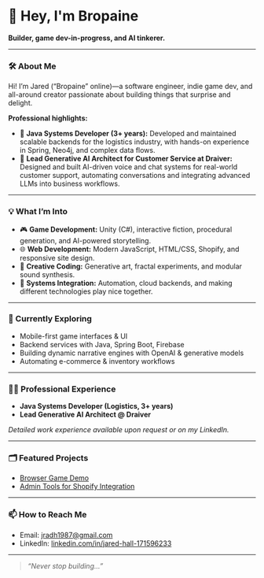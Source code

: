 # 👋 Hey, I'm Bropaine

**Builder, game dev-in-progress, and AI tinkerer.**

---

### 🛠️ About Me

Hi! I’m Jared (“Bropaine” online)—a software engineer, indie game dev, and all-around creator passionate about building things that surprise and delight.

**Professional highlights:**
- 🚚 **Java Systems Developer (3+ years):** Developed and maintained scalable backends for the logistics industry, with hands-on experience in Spring, Neo4j, and complex data flows.
- 🤖 **Lead Generative AI Architect for Customer Service at Draiver:** Designed and built AI-driven voice and chat systems for real-world customer support, automating conversations and integrating advanced LLMs into business workflows.

---

### 💡 What I’m Into

- 🎮 **Game Development:** Unity (C#), interactive fiction, procedural generation, and AI-powered storytelling.
- 🌐 **Web Development:** Modern JavaScript, HTML/CSS, Shopify, and responsive site design.
- 🎨 **Creative Coding:** Generative art, fractal experiments, and modular sound synthesis.
- 🧩 **Systems Integration:** Automation, cloud backends, and making different technologies play nice together.

---

### 🚀 Currently Exploring

- Mobile-first game interfaces & UI
- Backend services with Java, Spring Boot, Firebase
- Building dynamic narrative engines with OpenAI & generative models
- Automating e-commerce & inventory workflows

---

### 🧑‍💻 Professional Experience

- **Java Systems Developer (Logistics, 3+ years)**
- **Lead Generative AI Architect @ Draiver**

*Detailed work experience available upon request or on my LinkedIn.*

---

### 🗂️ Featured Projects

- [Browser Game Demo](https://github.com/Bropaine/Emoji-Invaders/tree/master)
- [Admin Tools for Shopify Integration](https://github.com/Bropaine/RewindtheFindsAdminTools/tree/main)

---

### 📫 How to Reach Me

- Email: [jradh1987@gmail.com](mailto:jradh1987@gmail.com)  
- LinkedIn: [linkedin.com/in/jared-hall-171596233](https://www.linkedin.com/in/jared-hall-171596233/)

---

> _“Never stop building...”_

<!---
Bropaine/Bropaine is a ✨ special ✨ repository because its `README.md` (this file) appears on your GitHub profile.
You can click the Preview link to take a look at your changes.
--->

